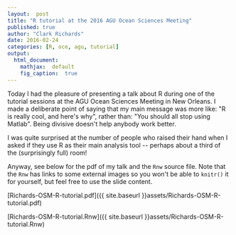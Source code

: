 ```yaml
---
layout:  post
title: "R tutorial at the 2016 AGU Ocean Sciences Meeting"
published: true
author: "Clark Richards"
date: 2016-02-24
categories: [R, oce, agu, tutorial]
output:
  html_document:
    mathjax:  default
    fig_caption:  true
---
```


Today I had the pleasure of presenting a talk about R during one of the tutorial sessions at the AGU Ocean Sciences Meeting in New Orleans. I made a deliberate point of saying that my main message was more like: "R is really cool, and here's why", rather than: "You should all stop using Matlab". Being divisive doesn't help anybody work better.

I was quite surprised at the number of people who raised their hand when I asked if they use R as their main analysis tool -- perhaps about a third of the (surprisingly full) room! 

Anyway, see below for the pdf of my talk and the `Rnw` source file. Note that the `Rnw` has links to some external images so you won't be able to `knitr()` it for yourself, but feel free to use the slide content.

[Richards-OSM-R-tutorial.pdf]({{ site.baseurl }}assets/Richards-OSM-R-tutorial.pdf)

[Richards-OSM-R-tutorial.Rnw]({{ site.baseurl }}assets/Richards-OSM-R-tutorial.Rnw)
